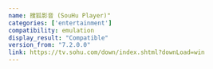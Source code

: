 ```yaml
---
name: 搜狐影音 (SouHu Player)"
categories: ['entertainment']
compatibility: emulation
display_result: "Compatible"
version_from: "7.2.0.0"
link: https://tv.sohu.com/down/index.shtml?downLoad=win
---
```

